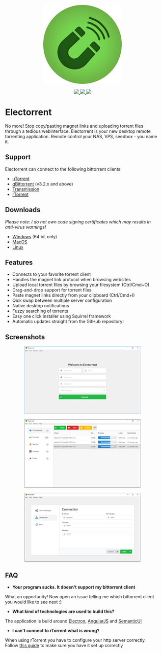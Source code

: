 <p align="center">
  <img src="assets/electron-icon.png" width="256">
</p>
<p align="center">
  <a href="https://travis-ci.org/tympanix/Electorrent">
    <img src="https://travis-ci.org/tympanix/Electorrent.svg?branch=master">
  </a>
  <a href="https://github.com/tympanix/Electorrent/releases/latest">
    <img src="https://img.shields.io/github/release/tympanix/Electorrent.svg?maxAge=86400">
  </a>
  <a href="http://www.somsubhra.com/github-release-stats/?username=tympanix&repository=Electorrent">
    <img src="https://img.shields.io/github/downloads/tympanix/Electorrent/total.svg?maxAge=86400">
  </a>
</p>

# Electorrent
No more! Stop copy/pasting magnet links and uploading torrent files through a tedious webinterface. Electorrent is your new desktop remote torrenting application. Remote control your NAS, VPS, seedbox - you name it.

## Support
Electorrent can connect to the following bittorrent clients:
* [µTorrent](http://www.utorrent.com/)
* [qBittorrent](http://www.qbittorrent.org/) (v3.2.x and above)
* [Transmission](https://transmissionbt.com)
* [rTorrent](https://rakshasa.github.io/rtorrent/)

## Downloads
*Please note: I do not own code signing certificates which may results in anti-virus warnings!*
* [Windows](https://electorrent.herokuapp.com/download/win32) (64 bit only)
* [MacOS](https://electorrent.herokuapp.com/download/osx)
* [Linux](https://electorrent.herokuapp.com/download/linux)

## Features
* Connects to your favorite torrent client
* Handles the magnet link protocol when browsing websites
* Upload local torrent files by browsing your filesystem (Ctrl/Cmd+O)
* Drag-and-drop support for torrent files
* Paste magnet links directly from your clipboard (Ctrl/Cmd+I)
* Qick swap between multiple server configuration
* Native desktop notifications
* Fuzzy searching of torrents
* Easy one click installer using Squirrel framework
* Automatic updates straight from the GitHub repository!

## Screenshots
<p align="center">
  <a href="https://github.com/tympanix/Electorrent/blob/master/assets/screen0-win.png?raw=true">
    <img src="assets/screen0-win.png" width="75%">
  </a>
</p>
<p align="center">
  <a href="https://github.com/tympanix/Electorrent/blob/master/assets/screen1-win.png?raw=true">
    <img src="assets/screen1-win.png" width="75%">
  </a>
</p>
<p align="center">
  <a href="https://github.com/tympanix/Electorrent/blob/master/assets/screen2-win.png?raw=true">
    <img src="assets/screen2-win.png" width="75%">
  </a>
</p>

## FAQ
 * **Your program sucks. It doesn't support my bittorrent client**

 What an opportunity! Now open an issue telling me which bittorrent client you would like to see next :)

 * **What kind of technologies are used to build this?**

 The application is build around [Electron](http://electron.atom.io/), [AngularJS](https://angularjs.org/) and [SemanticUI](http://semantic-ui.com/)

* **I can't connect to rTorrent what is wrong?**

 When using rTorrent you have to configure your http server correctly. Follow [this guide](https://github.com/rakshasa/rtorrent/wiki/RPC-Setup-XMLRPC) to make sure you have it set up correctly
